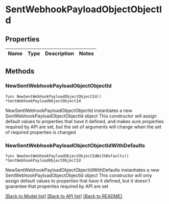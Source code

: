 # SentWebhookPayloadObjectObjectId

## Properties

Name | Type | Description | Notes
------------ | ------------- | ------------- | -------------

## Methods

### NewSentWebhookPayloadObjectObjectId

`func NewSentWebhookPayloadObjectObjectId() *SentWebhookPayloadObjectObjectId`

NewSentWebhookPayloadObjectObjectId instantiates a new SentWebhookPayloadObjectObjectId object
This constructor will assign default values to properties that have it defined,
and makes sure properties required by API are set, but the set of arguments
will change when the set of required properties is changed

### NewSentWebhookPayloadObjectObjectIdWithDefaults

`func NewSentWebhookPayloadObjectObjectIdWithDefaults() *SentWebhookPayloadObjectObjectId`

NewSentWebhookPayloadObjectObjectIdWithDefaults instantiates a new SentWebhookPayloadObjectObjectId object
This constructor will only assign default values to properties that have it defined,
but it doesn't guarantee that properties required by API are set


[[Back to Model list]](../README.md#documentation-for-models) [[Back to API list]](../README.md#documentation-for-api-endpoints) [[Back to README]](../README.md)


